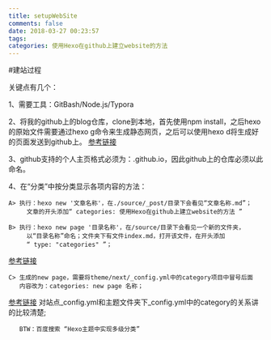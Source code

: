 ```yaml
---
title: setupWebSite
comments: false
date: 2018-03-27 00:23:57
tags:
categories: 使用Hexo在github上建立website的方法
---
```


#建站过程

关键点有几个：

1、需要工具：GitBash/Node.js/Typora

2、将我的github上的blog仓库，clone到本地，首先使用npm install，之后hexo的原始文件需要通过hexo g命令来生成静态网页，之后可以使用hexo d将生成好的页面发送到github上。
[参考链接](https://blog.csdn.net/Greenovia/article/details/60576985)

3、github支持的个人主页格式必须为：<username>.github.io，因此github上的仓库必须以此命名。

4、在“分类”中按分类显示各项内容的方法：

	A> 执行：hexo new '文章名称'，在./source/_post/目录下会看见“文章名称.md”；
		 文章的开头添加“ categories: 使用Hexo在github上建立website的方法 ”

	B> 执行：hexo new page '目录名称'，在/source/目录下会看见一个新的文件夹，
		 以“目录名称”命名；文件夹下有文件index.md，打开该文件，在开头添加
		 “ type: "categories" ”；
[参考链接](https://segmentfault.com/q/1010000002561642/)

	C> 生成的new page，需要将theme/next/_config.yml中的category项目中冒号后面
	   内容改为：categories: new page 名称；
[参考链接](https://segmentfault.com/q/1010000000618915/)
	   对站点_config.yml和主题文件夹下_config.yml中的category的关系讲的比较清楚;

	   BTW：百度搜索 “Hexo主题中实现多级分类”




